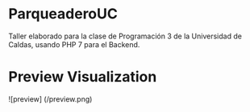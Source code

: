 # ParqueaderoUC

Taller elaborado para la clase de Programación 3 de la Universidad de Caldas, usando PHP 7 para el Backend.

# Preview Visualization

![preview] (/preview.png)
